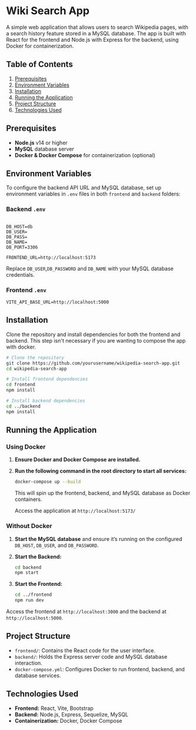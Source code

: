 # Wiki Search App

A simple web application that allows users to search Wikipedia pages, with a search history feature stored in a MySQL database. The app is built with React for the frontend and Node.js with Express for the backend, using Docker for containerization.

## Table of Contents

1. [Prerequisites](#prerequisites)
2. [Environment Variables](#environment-variables)
3. [Installation](#installation)
4. [Running the Application](#running-the-application)
5. [Project Structure](#project-structure)
6. [Technologies Used](#technologies-used)

## Prerequisites

- **Node.js** v14 or higher
- **MySQL** database server
- **Docker & Docker Compose** for containerization (optional)

## Environment Variables

To configure the backend API URL and MySQL database, set up environment variables in `.env` files in both `frontend` and `backend` folders:

### Backend `.env`

```plaintext

DB_HOST=db
DB_USER=
DB_PASS=
DB_NAME=
DB_PORT=3306

FRONTEND_URL=http://localhost:5173
```

Replace `DB_USER`,`DB_PASSWORD` and `DB_NAME` with your MySQL database credentials.

### Frontend `.env`

```plaintext
VITE_API_BASE_URL=http://localhost:5000
```

## Installation

Clone the repository and install dependencies for both the frontend and backend. This step isn't necessary if you are wanting to compose the app with docker.

```bash
# Clone the repository
git clone https://github.com/yourusername/wikipedia-search-app.git
cd wikipedia-search-app

# Install frontend dependencies
cd frontend
npm install

# Install backend dependencies
cd ../backend
npm install
```

## Running the Application

### Using Docker

1. **Ensure Docker and Docker Compose are installed.**
2. **Run the following command in the root directory to start all services:**

   ```bash
   docker-compose up --build
   ```

   This will spin up the frontend, backend, and MySQL database as Docker containers.

   Access the application at `http://localhost:5173/`

### Without Docker

1. **Start the MySQL database** and ensure it’s running on the configured `DB_HOST`, `DB_USER`, and `DB_PASSWORD`.
2. **Start the Backend:**

   ```bash
   cd backend
   npm start
   ```

3. **Start the Frontend:**

   ```bash
   cd ../frontend
   npm run dev
   ```

Access the frontend at `http://localhost:3000` and the backend at `http://localhost:5000`.

## Project Structure

- `frontend/`: Contains the React code for the user interface.
- `backend/`: Holds the Express server code and MySQL database interaction.
- `docker-compose.yml`: Configures Docker to run frontend, backend, and database services.

## Technologies Used

- **Frontend:** React, Vite, Bootstrap
- **Backend:** Node.js, Express, Sequelize, MySQL
- **Containerization:** Docker, Docker Compose

